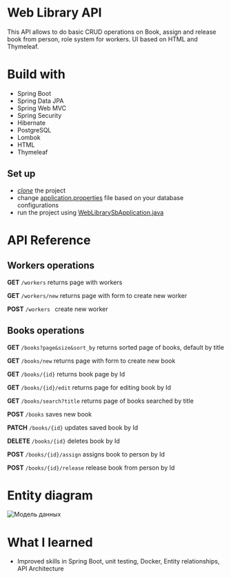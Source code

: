 # Web Library API
This API allows to do basic CRUD operations on Book, assign and release book from person, role system for workers.
UI based on HTML and Thymeleaf. 

# Build with
- Spring Boot
- Spring Data JPA
- Spring Web MVC
- Spring Security
- Hibernate
- PostgreSQL
- Lombok
- HTML
- Thymeleaf

## Set up 
- [*clone*](https://github.com/HUNT-ER/web-library-spring.git) the project
- change [application.properties](src/main/resources/application.properties.origin) file based on your database configurations
- run the project using [WebLibrarySbApplication.java](src/main/java/ru/boldyrev/weblibrarysb/WebLibrarySbApplication.java)

# API Reference 

## Workers operations

**GET** `/workers`
  returns page with workers

**GET** `/workers/new`
  returns page with form to create new worker

**POST** `/workers `
  create new worker

## Books operations

**GET** `/books?page&size&sort_by`
  returns sorted page of books, default by title

**GET** `/books/new`
   returns page with form to create new book

**GET** `/books/{id}`
  returns book page by Id

**GET** `/books/{id}/edit`
  returns page for editing book by Id

**GET** `/books/search?title`
  returns page of books searched by title

**POST** `/books`
  saves new book

**PATCH** `/books/{id}`
  updates saved book by Id

**DELETE** `/books/{id}`
  deletes book by Id

**POST** `/books/{id}/assign`
  assigns book to person by Id

**POST** `/books/{id}/release`
  release book from person by Id


# Entity diagram
![Модель данных](https://github.com/HUNT-ER/library-model/assets/38404914/27d33c26-fe64-4101-a35b-27dc07e67ab1)

# What I learned
- Improved skills in Spring Boot, unit testing, Docker, Entity relationships, API Architecture
